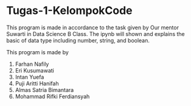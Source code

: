# Tugas-1-KelompokCode

This program is made in accordance to the task given by Our mentor Suwarti in Data Science B Class. The ipynb will shown and explains the basic of data type including number, string, and boolean.

This program is made by
1. Farhan Nafily
2. Eri Kusumawati
3. Intan Yuefa
4. Puji Aritti Hanifah
5. Almas Satria Bimantara
6. Mohammad Rifki Ferdiansyah

